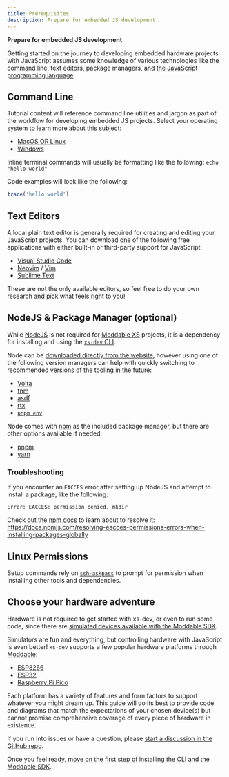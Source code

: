 ```yaml
---
title: Prerequisites
description: Prepare for embedded JS development
---
```


**Prepare for embedded JS development**

Getting started on the journey to developing embedded hardware projects with JavaScript assumes some knowledge of various technologies like the command line, text editors, package managers, and [the JavaScript programming language](https://developer.mozilla.org/en-US/docs/Web/javascript).

## Command Line

Tutorial content will reference command line utilities and jargon as part of the workflow for developing embedded JS projects. Select your operating system to learn more about this subject:

- [MacOS OR Linux](https://www.freecodecamp.org/news/command-line-for-beginners/)
- [Windows](https://www.freecodecamp.org/news/command-line-commands-cli-tutorial/)

Inline terminal commands will usually be formatting like the following: `echo "hello world"`

Code examples will look like the following:

```javascript
trace('hello world')
```

## Text Editors

A local plain text editor is generally required for creating and editing your JavaScript projects. You can download one of the following free applications with either built-in or third-party support for JavaScript:

- [Visual Studio Code](https://code.visualstudio.com/)
- [Neovim](http://www.sublimetext.com/) / [Vim](https://www.vim.org/)
- [Sublime Text](http://www.sublimetext.com/)

These are not the only available editors, so feel free to do your own research and pick what feels right to you!

## NodeJS & Package Manager (optional)

While [NodeJS](https://nodejs.org/en/) is not required for [Moddable XS](https://github.com/Moddable-OpenSource/moddable) projects, it is a dependency for installing and using the [`xs-dev` CLI](https://xs-dev.js.org/).

Node can be [downloaded directly from the website](https://nodejs.org/en/download/), however using one of the following version managers can help with quickly switching to recommended versions of the tooling in the future:

- [Volta](https://volta.sh/)
- [fnm](https://github.com/Schniz/fnm)
- [asdf](https://asdf-vm.com/guide/getting-started.html#_4-install-a-plugin)
- [rtx](https://github.com/jdxcode/rtx#installation)
- [`pnpm env`](https://pnpm.io/cli/env)

Node comes with [npm](https://docs.npmjs.com/cli/v8/commands/npm) as the included package manager, but there are other options available if needed:

- [pnpm](https://pnpm.io/installation)
- [yarn](https://yarnpkg.com/)

### Troubleshooting

If you encounter an `EACCES` error after setting up NodeJS and attempt to install a package, like the following:

```
Error: EACCES: permission denied, mkdir
```

Check out the [npm docs](https://docs.npmjs.com/resolving-eacces-permissions-errors-when-installing-packages-globally) to learn about to resolve it: https://docs.npmjs.com/resolving-eacces-permissions-errors-when-installing-packages-globally

## Linux Permissions

Setup commands rely on [`ssh-askpass`](https://packages.ubuntu.com/focal/ssh-askpass) to prompt for permission when installing other tools and dependencies.

## Choose your hardware adventure

Hardware is not required to get started with xs-dev, or even to run some code, since there are [simulated devices available with the Moddable SDK](https://github.com/Moddable-OpenSource/moddable/blob/public/documentation/tools/tools.md#simulator).

Simulators are fun and everything, but controlling hardware with JavaScript is even better! `xs-dev` supports a few popular hardware platforms through [Moddable](https://github.com/Moddable-OpenSource/moddable):

- [ESP8266](https://github.com/Moddable-OpenSource/moddable/blob/public/documentation/devices/esp8266.md)
- [ESP32](https://github.com/Moddable-OpenSource/moddable/blob/public/documentation/devices/esp32.md)
- [Raspberry Pi Pico](https://github.com/Moddable-OpenSource/moddable/blob/public/documentation/devices/pico.md)

Each platform has a variety of features and form factors to support whatever you might dream up. This guide will do its best to provide code and diagrams that match the expectations of your chosen device(s) but cannot promise comprehensive coverage of every piece of hardware in existence.

If you run into issues or have a question, please [start a discussion in the GitHub repo](https://github.com/HipsterBrown/xs-dev/discussions).

Once you feel ready, [move on the first step of installing the CLI and the Moddable SDK](/guide/01-hello-console/).
